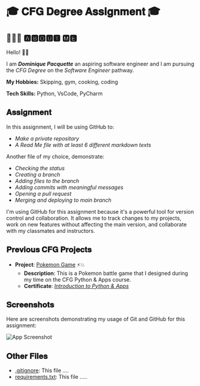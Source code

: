 # 🎓 𝐂𝐅𝐆 𝐃𝐞𝐠𝐫𝐞𝐞 𝐀𝐬𝐬𝐢𝐠𝐧𝐦𝐞𝐧𝐭 🎓 

## 👩🏽‍💻 🅰🅱🅾🆄🆃 🅼🅴

Hello! 👋🏽  

I am ***Dominique Pacquette*** an aspiring software engineer and I am pursuing the *CFG Degree* on the *Software Engineer* pathway.

**My Hobbies:** 
Skipping, gym, cooking, coding

**Tech Skills:**
Python, VsCode, PyCharm

## 𝐀𝐬𝐬𝐢𝐠𝐧𝐦𝐞𝐧𝐭

In this assignment, I will be using GitHub to:
- *Make a private repositary* 
- *A Read Me file with at least 6 different markdown texts*

Another file of my choice, demonstrate:
- *Checking the status*
- *Creating a branch*
- *Adding files to the branch*
- *Adding commits with meaningful messages*
- *Opening a pull request*
- *Merging and deploying to main branch*


I'm using GitHub for this assignment because it's a powerful tool for version control and collaboration. It allows me to track changes to my projects, work on new features without affecting the main version, and collaborate with my classmates and instructors.

## 𝐏𝐫𝐞𝐯𝐢𝐨𝐮𝐬 𝐂𝐅𝐆 𝐏𝐫𝐨𝐣𝐞𝐜𝐭𝐬
- **Project**: [Pokemon Game](https://github.com/dominiquette/Pokemon) ⚡️💥
  - **Description**: This is a Pokemon battle game that I designed during my time on the CFG Python & Apps course.
  - **Certificate**: [*Introduction to Python & Apps*](https://drive.google.com/file/d/1n5pSM1kX8v1ngrRxiJRFkehD7Xdyifwb/view)


## 𝐒𝐜𝐫𝐞𝐞𝐧𝐬𝐡𝐨𝐭𝐬
Here are screenshots demonstrating my usage of Git and GitHub for this assignment:

![App Screenshot](https://via.placeholder.com/468x300?text=App+Screenshot+Here)


## 𝐎𝐭𝐡𝐞𝐫 𝐅𝐢𝐥𝐞𝐬
- [.gitignore](.gitignore): This file ....
- [requirements.txt](requirements.txt): This file .....